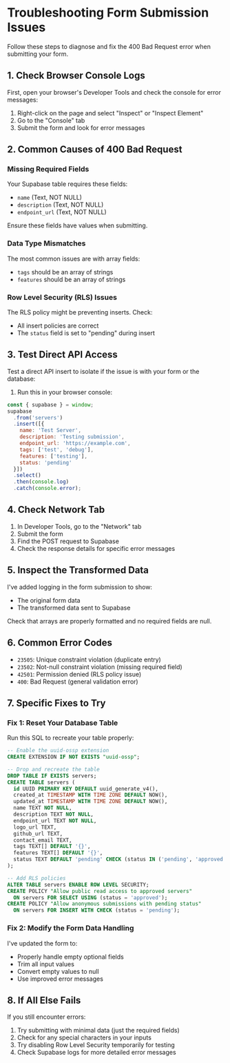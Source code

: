 # Troubleshooting Form Submission Issues

Follow these steps to diagnose and fix the 400 Bad Request error when submitting your form.

## 1. Check Browser Console Logs

First, open your browser's Developer Tools and check the console for error messages:

1. Right-click on the page and select "Inspect" or "Inspect Element"
2. Go to the "Console" tab
3. Submit the form and look for error messages

## 2. Common Causes of 400 Bad Request

### Missing Required Fields

Your Supabase table requires these fields:
- `name` (Text, NOT NULL)
- `description` (Text, NOT NULL)
- `endpoint_url` (Text, NOT NULL)

Ensure these fields have values when submitting.

### Data Type Mismatches

The most common issues are with array fields:
- `tags` should be an array of strings
- `features` should be an array of strings

### Row Level Security (RLS) Issues

The RLS policy might be preventing inserts. Check:
- All insert policies are correct
- The `status` field is set to "pending" during insert

## 3. Test Direct API Access

Test a direct API insert to isolate if the issue is with your form or the database:

1. Run this in your browser console:

```javascript
const { supabase } = window;
supabase
  .from('servers')
  .insert([{
    name: 'Test Server',
    description: 'Testing submission',
    endpoint_url: 'https://example.com',
    tags: ['test', 'debug'],
    features: ['testing'],
    status: 'pending'
  }])
  .select()
  .then(console.log)
  .catch(console.error);
```

## 4. Check Network Tab

1. In Developer Tools, go to the "Network" tab
2. Submit the form
3. Find the POST request to Supabase
4. Check the response details for specific error messages

## 5. Inspect the Transformed Data

I've added logging in the form submission to show:
- The original form data
- The transformed data sent to Supabase

Check that arrays are properly formatted and no required fields are null.

## 6. Common Error Codes

- `23505`: Unique constraint violation (duplicate entry)
- `23502`: Not-null constraint violation (missing required field)
- `42501`: Permission denied (RLS policy issue)
- `400`: Bad Request (general validation error)

## 7. Specific Fixes to Try

### Fix 1: Reset Your Database Table

Run this SQL to recreate your table properly:

```sql
-- Enable the uuid-ossp extension
CREATE EXTENSION IF NOT EXISTS "uuid-ossp";

-- Drop and recreate the table
DROP TABLE IF EXISTS servers;
CREATE TABLE servers (
  id UUID PRIMARY KEY DEFAULT uuid_generate_v4(),
  created_at TIMESTAMP WITH TIME ZONE DEFAULT NOW(),
  updated_at TIMESTAMP WITH TIME ZONE DEFAULT NOW(),
  name TEXT NOT NULL,
  description TEXT NOT NULL,
  endpoint_url TEXT NOT NULL,
  logo_url TEXT,
  github_url TEXT,
  contact_email TEXT,
  tags TEXT[] DEFAULT '{}',
  features TEXT[] DEFAULT '{}',
  status TEXT DEFAULT 'pending' CHECK (status IN ('pending', 'approved', 'rejected'))
);

-- Add RLS policies
ALTER TABLE servers ENABLE ROW LEVEL SECURITY;
CREATE POLICY "Allow public read access to approved servers" 
  ON servers FOR SELECT USING (status = 'approved');
CREATE POLICY "Allow anonymous submissions with pending status" 
  ON servers FOR INSERT WITH CHECK (status = 'pending');
```

### Fix 2: Modify the Form Data Handling

I've updated the form to:
- Properly handle empty optional fields
- Trim all input values
- Convert empty values to null
- Use improved error messages

## 8. If All Else Fails

If you still encounter errors:
1. Try submitting with minimal data (just the required fields)
2. Check for any special characters in your inputs
3. Try disabling Row Level Security temporarily for testing
4. Check Supabase logs for more detailed error messages 